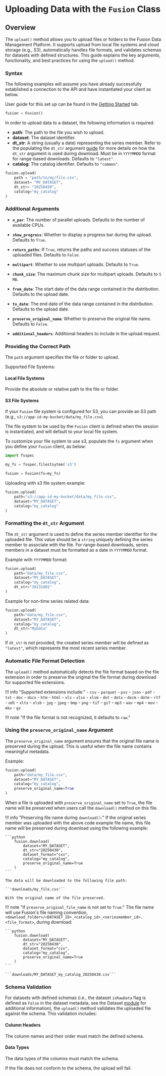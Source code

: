 # Uploading Data with the `Fusion` Class

## Overview
The `upload()` method allows you to upload files or folders to the Fusion Data Management Platform. It supports upload from local file systems and cloud storage (e.g., S3), automatically handles file formats, and validates schemas for datasets with defined structures. This guide explains the key arguments, functionality, and best practices for using the `upload()` method.

### Syntax

The following examples will assume you have already successfully established a connection to the API and have instantiated your client as below.

User guide for this set up can be found in the [Getting Started](quickstart.md) tab.

```python
fusion = Fusion()
```

In order to upload data to a dataset, the following information is required:


- **path**: The path to the file you wish to upload.
- **dataset**: The dataset identifier.
- **dt_str**: A string (usually a date) representing the series member. Refer to the populating the ``dt_str`` argument [guide](#Formatting-the-dt_str-argument) for more details on how the ``dt_str`` argument is used during download. Must be in `YYYYMMDD` format for range-based downloads. Defaults to ``"latest"``.
- **catalog**: The catalog identifier. Defaults to ``"common"``.


```python
fusion.upload(
    path = "path/to/my/file.csv",
    dataset= "MY_DATASET",
    dt_str= "20250430",
    catalog="my_catalog"
)
```


### Additional Arguments

- **`n_par`**: The number of parallel uploads. Defaults to the number of available CPUs.

- **`show_progress`**: Whether to display a progress bar during the upload. Defaults to `True`.

- **`return_paths`**: If `True`, returns the paths and success statuses of the uploaded files. Defaults to `False`.

- **`multipart`**: Whether to use multipart uploads. Defaults to `True`.

- **`chunk_size`**: The maximum chunk size for multipart uploads. Defaults to `5 MB`.

- **`from_date`**: The start date of the data range contained in the distribution. Defaults to the upload date.

- **`to_date`**: The end date of the data range contained in the distribution. Defaults to the upload date.

- **`preserve_original_name`**: Whether to preserve the original file name. Defaults to `False`.

- **`additional_headers`**: Additional headers to include in the upload request.


### Providing the Correct Path
The `path` argument specifies the file or folder to upload. 

Supported File Systems:

#### Local File Systems
Provide the absolute or relative path to the file or folder.

#### S3 File Systems
If your `Fusion` file system is configured for S3, you can provide an S3 path (e.g., `s3://app-id-my-bucket/data/my_file.csv`).

The file system to be used by the `Fusion` client is defined when the session is instantiated, and will default to your local file system.

To customize your file system to use s3, populate the `fs` argument when you define your `Fusion` client, as below:

```python
import fsspec

my_fs = fsspec.filestsytem('s3')

fusion = Fusion(fs=my_fs)

```

Uploading with s3 file system example:
```python
fusion.upload(
    path="s3://app-id-my-bucket/data/my_file.csv",
    dataset="MY_DATASET",
    catalog="my_catalog"
)
```


### Formatting the `dt_str` Argument
The `dt_str` argument is used to define the series member identifier for the uploaded file. This value should be a ``string`` uniquely defining the series member to associate with the file. For range-based downloads, series members in a dataset must be formatted as a date in `YYYYMMDD` format.

Example with `YYYYMMDD` format:
```python
fusion.upload(
    path="data/my_file.csv",
    dataset="MY_DATASET",
    catalog="my_catalog",
    dt_str="20231001"
)
```

Example for non-time series related data:
```python
fusion.upload(
    path="data/my_file.csv",
    dataset="MY_DATASET",
    catalog="my_catalog",
    dt_str="MyData"
)
```

If `dt_str` is not provided, the created series member will be defined as `"latest"`, which represents the most recent series member.

### Automatic File Format Detection
The `upload()` method automatically detects the file format based on the file extension in order to preserve the original the file format during download for supported file extensions.

!!! info "Supported extensions include:"
    - `csv`
    - `parquet`
    - `psv`
    - `json`
    - `pdf`
    - `txt`
    - `doc`
    - `docx`
    - `htm`
    - `html`
    - `xls`
    - `xlsx`
    - `xlsm`
    - `dot`
    - `dotx`
    - `docm`
    - `dotm`
    - `rtf`
    - `odt`
    - `xltx`
    - `xlsb`
    - `jpg`
    - `jpeg`
    - `bmp`
    - `png`
    - `tif`
    - `gif`
    - `mp3`
    - `wav`
    - `mp4`
    - `mov`
    - `mkv`
    - `gz`

!!! note "If the file format is not recognized, it defaults to `raw`."


### Using the `preserve_original_name` Argument
The `preserve_original_name` argument ensures that the original file name is preserved during the upload. This is useful when the file name contains meaningful metadata.

Example:
```python
fusion.upload(
    path="data/my_file.csv",
    dataset="MY_DATASET",
    catalog="my_catalog",
    preserve_original_name=True
)
```

When a file is uploaded with `preserve_original_name` set to `True`, the file name will be preserved when users call the `download()` method on this file.

!!! info "Preserving file name during `download()`:"
    If the original series member was uploaded with the above code example file name, this file name will be preserved during download using the following example:

    ```python
        fusion.download(
            dataset="MY_DATASET",
            dt_str="20250430",
            dataset_format="csv",
            catalog="my_catalog",
            preserve_original_name=True
        )
    ```

    The data will be downloaded to the following file path:

    ``'downloads/my_file.csv'``

    With the original name of the file preserved.

!!! note "If `preserve_original_file_name` is not set to `True`:"
    The file name will use Fusion's file naming convention, ```<download_folder>/<DATASET_ID>_<catalog_id>_<seriesmember_id>.<file_format>```, during download:

    ```python
        fusion.download(
            dataset="MY_DATASET",
            dt_str="20250430",
            dataset_format="csv",
            catalog="my_catalog",
            preserve_original_name=True
        )
    ```

    ```downloads/MY_DATASET_my_catalog_20250430.csv```


### Schema Validation
For datasets with defined schemas (i.e., the dataset `isRawData` flag is defined as `False` in the dataset metadata, see the Dataset [module](api.md) for additional information), the `upload()` method validates the uploaded file against the schema. This validation includes:

#### Column Headers
The column names and their order must match the defined schema.

#### Data Types
The data types of the columns must match the schema.

If the file does not conform to the schema, the upload will fail.
